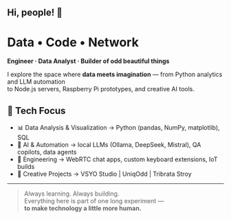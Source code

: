 ## Hi, people!  👋

<!--
**zik-uralov/zik-uralov** is a ✨ _special_ ✨ repository because its `README.md` (this file) appears on your GitHub profile.

Here are some ideas to get you started:

- 🔭 I’m currently working on ...
- 🌱 I’m currently learning ...
- 👯 I’m looking to collaborate on ...
- 🤔 I’m looking for help with ...
- 💬 Ask me about ...
- 📫 How to reach me: ...
- 😄 Pronouns: ...
- ⚡ Fun fact: ...



[![Project Demo](https://img.youtube.com/vi/Zylmox_laxE/0.jpg)](https://www.youtube.com/watch?v=Zylmox_laxE)

[![Project Demo](https://img.youtube.com/vi/GrleXLI4_TE/0.jpg)](https://www.youtube.com/watch?v=GrleXLI4_TE)

-->
# Data • Code • Network

**Engineer · Data Analyst · Builder of odd beautiful things**

I explore the space where **data meets imagination** — from Python analytics and LLM automation  
to Node.js servers, Raspberry Pi prototypes, and creative AI tools.

## 🔧 Tech Focus
- 📊 Data Analysis & Visualization → Python (pandas, NumPy, matplotlib), SQL  
- 🤖 AI & Automation → local LLMs (Ollama, DeepSeek, Mistral), QA copilots, data agents  
- 🧱 Engineering → WebRTC chat apps, custom keyboard extensions, IoT builds  
- 🎨 Creative Projects → VSYO Studio | UniqOdd | Tribrata Stroy  

---

> Always learning. Always building.  
> Everything here is part of one long experiment —  
> **to make technology a little more human.**
